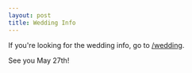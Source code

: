 ```yaml
---
layout: post
title: Wedding Info
---
```


If you're looking for the wedding info, go to [/wedding](charleshousley.com/wedding).

See you May 27th!
